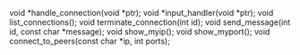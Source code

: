 void *handle_connection(void *ptr);
void *input_handler(void *ptr);
void list_connections();
void terminate_connection(int id);
void send_message(int id, const char *message);
void show_myip();
void show_myport();
void connect_to_peers(const char *ip, int ports);
